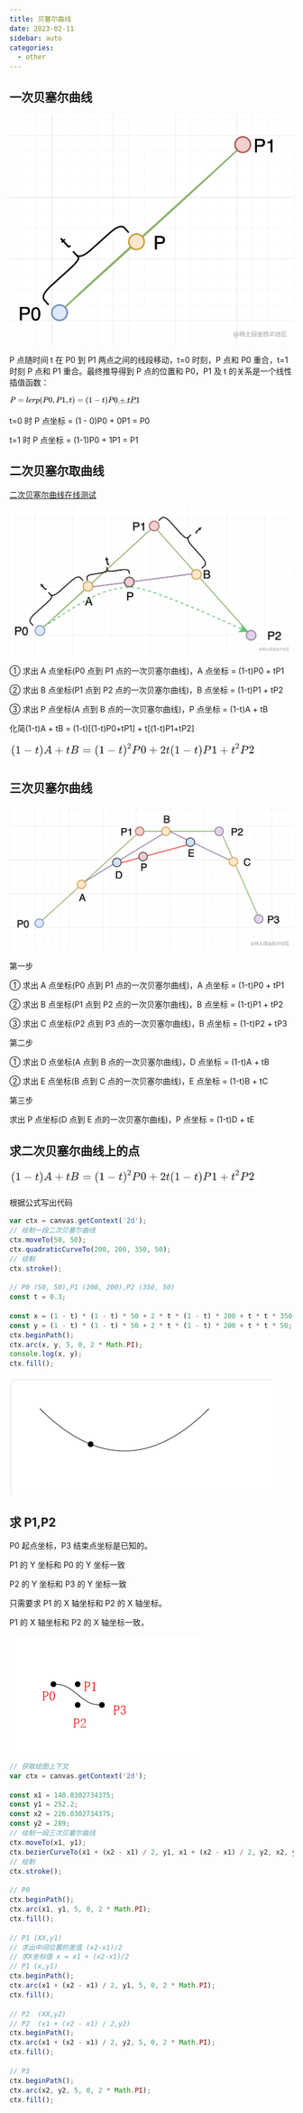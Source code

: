 ```yaml
---
title: 贝塞尔曲线
date: 2023-02-11
sidebar: auto
categories:
  - other
---
```


## 一次贝塞尔曲线

![image.png](./assets/79c57b494205448abd86f3e1426ec700tplv-k3u1fbpfcp-zoom-in-crop-mark4536000.png)

P 点随时间 t 在 P0 到 P1 两点之间的线段移动，t=0 时刻，P 点和 P0 重合，t=1 时刻 P 点和 P1 重合。最终推导得到 P 点的位置和 P0，P1 及 t 的关系是一个线性插值函数：

![img](./assets/8b985de168c04080aa885d468be8e85etplv-k3u1fbpfcp-zoom-in-crop-mark4536000.png)

t=0 时 P 点坐标 = (1 - 0)P0 + 0P1 = P0

t=1 时 P 点坐标 = (1-1)P0 + 1P1 = P1

## 二次贝塞尔取曲线

[二次贝塞尔曲线在线测试](http://blogs.sitepointstatic.com/examples/tech/canvas-curves/quadratic-curve.html)

![image.png](./assets/318826f7127d4ef3a95d46417f717ba9tplv-k3u1fbpfcp-zoom-in-crop-mark4536000.png)

① 求出 A 点坐标(P0 点到 P1 点的一次贝塞尔曲线)，A 点坐标 = (1-t)P0 + tP1

② 求出 B 点坐标(P1 点到 P2 点的一次贝塞尔曲线)，B 点坐标 = (1-t)P1 + tP2

③ 求出 P 点坐标(A 点到 B 点的一次贝塞尔曲线)，P 点坐标 = (1-t)A + tB

化简(1-t)A + tB = (1-t)[(1-t)P0+tP1] + t[(1-t)P1+tP2]

![image-20230110104855220](./assets/image-20230110104855220.png)

## 三次贝塞尔曲线

![image.png](./assets/5eacba0446ce41ca94e8ac87366cc155tplv-k3u1fbpfcp-zoom-in-crop-mark4536000.png)

第一步

① 求出 A 点坐标(P0 点到 P1 点的一次贝塞尔曲线)，A 点坐标 = (1-t)P0 + tP1

② 求出 B 点坐标(P1 点到 P2 点的一次贝塞尔曲线)，B 点坐标 = (1-t)P1 + tP2

③ 求出 C 点坐标(P2 点到 P3 点的一次贝塞尔曲线)，B 点坐标 = (1-t)P2 + tP3

第二步

① 求出 D 点坐标(A 点到 B 点的一次贝塞尔曲线)，D 点坐标 = (1-t)A + tB

② 求出 E 点坐标(B 点到 C 点的一次贝塞尔曲线)，E 点坐标 = (1-t)B + tC

第三步

求出 P 点坐标(D 点到 E 点的一次贝塞尔曲线)，P 点坐标 = (1-t)D + tE

## 求二次贝塞尔曲线上的点

![image-20230110104855220](./assets/image-20230110104855220.png)

根据公式写出代码

```js
var ctx = canvas.getContext('2d');
// 绘制一段二次贝塞尔曲线
ctx.moveTo(50, 50);
ctx.quadraticCurveTo(200, 200, 350, 50);
// 绘制
ctx.stroke();

// P0 (50, 50),P1 (200, 200),P2 (350, 50)
const t = 0.3;

const x = (1 - t) * (1 - t) * 50 + 2 * t * (1 - t) * 200 + t * t * 350;
const y = (1 - t) * (1 - t) * 50 + 2 * t * (1 - t) * 200 + t * t * 50;
ctx.beginPath();
ctx.arc(x, y, 5, 0, 2 * Math.PI);
console.log(x, y);
ctx.fill();
```

![image-20230110114037291](./assets/image-20230110114037291.png)

## 求 P1,P2

P0 起点坐标，P3 结束点坐标是已知的。

P1 的 Y 坐标和 P0 的 Y 坐标一致

P2 的 Y 坐标和 P3 的 Y 坐标一致

只需要求 P1 的 X 轴坐标和 P2 的 X 轴坐标。

P1 的 X 轴坐标和 P2 的 X 轴坐标一致，

![image-20230110144320138](./assets/image-20230110144320138.png)

```js
// 获取绘图上下文
var ctx = canvas.getContext('2d');

const x1 = 140.0302734375;
const y1 = 252.2;
const x2 = 226.0302734375;
const y2 = 289;
// 绘制一段三次贝塞尔曲线
ctx.moveTo(x1, y1);
ctx.bezierCurveTo(x1 + (x2 - x1) / 2, y1, x1 + (x2 - x1) / 2, y2, x2, y2);
// 绘制
ctx.stroke();

// P0
ctx.beginPath();
ctx.arc(x1, y1, 5, 0, 2 * Math.PI);
ctx.fill();

// P1 (XX,y1)
// 求出中间位置的差值 (x2-x1)/2
// 求X坐标值 x = x1 + (x2-x1)/2
// P1 (x,y1)
ctx.beginPath();
ctx.arc(x1 + (x2 - x1) / 2, y1, 5, 0, 2 * Math.PI);
ctx.fill();

// P2  (XX,y2)
// P2  (x1 + (x2 - x1) / 2,y2)
ctx.beginPath();
ctx.arc(x1 + (x2 - x1) / 2, y2, 5, 0, 2 * Math.PI);
ctx.fill();

// P3
ctx.beginPath();
ctx.arc(x2, y2, 5, 0, 2 * Math.PI);
ctx.fill();
```
